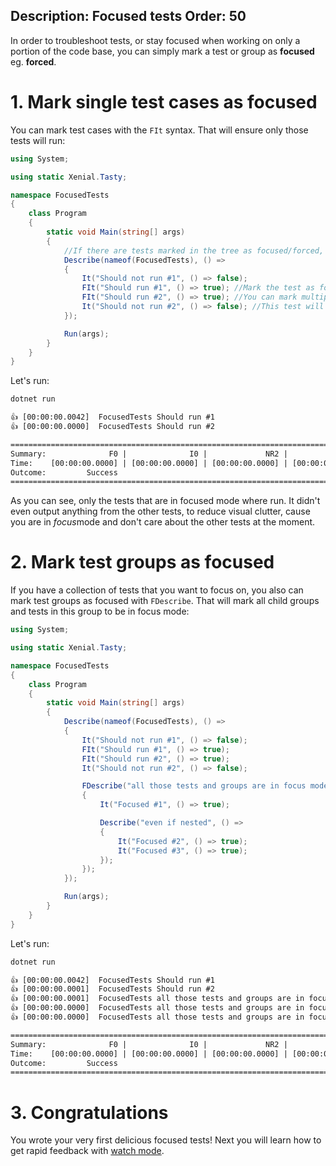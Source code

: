 
Description: Focused tests
Order: 50
---

In order to troubleshoot tests, or stay focused when working on only a portion of the code base, you can simply mark a test or group as **focused** eg. **forced**.

# 1. Mark single test cases as focused 

You can mark test cases with the `FIt` syntax. That will ensure only those tests will run:

```cs
using System;

using static Xenial.Tasty;

namespace FocusedTests
{
    class Program
    {
        static void Main(string[] args)
        {
            //If there are tests marked in the tree as focused/forced, other ones will not run
            Describe(nameof(FocusedTests), () =>
            {
                It("Should not run #1", () => false);
                FIt("Should run #1", () => true); //Mark the test as focused
                FIt("Should run #2", () => true); //You can mark multiples in focus/force mode
                It("Should not run #2", () => false); //This test will also not run
            });

            Run(args);
        }
    }
}

```

Let's run:

```cmd
dotnet run
```

```txt
👍 [00:00:00.0042]  FocusedTests Should run #1
👍 [00:00:00.0000]  FocusedTests Should run #2

=================================================================================================
Summary:              F0 |              I0 |             NR2 |              S2 | T4
Time:    [00:00:00.0000] | [00:00:00.0000] | [00:00:00.0000] | [00:00:00.0043] | [00:00:00.0043]
Outcome:         Success
=================================================================================================
```

As you can see, only the tests that are in focused mode where run. It didn't even output anything from the other tests, to reduce visual clutter, cause you are in *focus*mode and don't care about the other tests at the moment.

# 2. Mark test groups as focused

If you have a collection of tests that you want to focus on, you also can mark test groups as focused with `FDescribe`. That will mark all child groups and tests in this group to be in focus mode:

```cs
using System;

using static Xenial.Tasty;

namespace FocusedTests
{
    class Program
    {
        static void Main(string[] args)
        {
            Describe(nameof(FocusedTests), () =>
            {
                It("Should not run #1", () => false);
                FIt("Should run #1", () => true);
                FIt("Should run #2", () => true);
                It("Should not run #2", () => false);

                FDescribe("all those tests and groups are in focus mode", () =>
                {
                    It("Focused #1", () => true);

                    Describe("even if nested", () =>
                    {
                        It("Focused #2", () => true);
                        It("Focused #3", () => true);
                    });
                });
            });

            Run(args);
        }
    }
}
```

Let's run:

```cmd
dotnet run
```

```txt
👍 [00:00:00.0042]  FocusedTests Should run #1
👍 [00:00:00.0001]  FocusedTests Should run #2
👍 [00:00:00.0001]  FocusedTests all those tests and groups are in focus mode Focused #1
👍 [00:00:00.0000]  FocusedTests all those tests and groups are in focus mode even if nested Focused #2
👍 [00:00:00.0000]  FocusedTests all those tests and groups are in focus mode even if nested Focused #3

=================================================================================================
Summary:              F0 |              I0 |             NR2 |              S5 | T7
Time:    [00:00:00.0000] | [00:00:00.0000] | [00:00:00.0000] | [00:00:00.0046] | [00:00:00.0046]
Outcome:         Success
=================================================================================================
```

# 3. Congratulations

You wrote your very first delicious focused tests! Next you will learn how to get rapid feedback with [watch mode](watch-mode.html).
